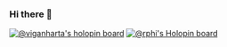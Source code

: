 ### Hi there 👋

<!--
**darkn-awesome/darkn-awesome** is a ✨ _special_ ✨ repository because its `README.md` (this file) appears on your GitHub profile.

Here are some ideas to get you started:

- 🔭 I’m currently working on ...
- 🌱 I’m currently learning ...
- 👯 I’m looking to collaborate on ...
- 🤔 I’m looking for help with ...
- 💬 Ask me about ...
- 📫 How to reach me: ...
- 😄 Pronouns: ...
- ⚡ Fun fact: ...
-->
[![@viganharta's holopin board](https://holopin.io/api/user/board?user=rphi)](https://holopin.io/@viganharta)
[![@rphi's Holopin board](https://holopin.io/api/user/board?user=rphi)](https://holopin.io/@rphi)
